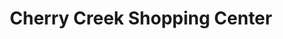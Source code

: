 ---
title: "Cherry Creek Shopping Center"
url: /denver/cherry-creek-shopping-center/
shop: Einkaufszentrum
---